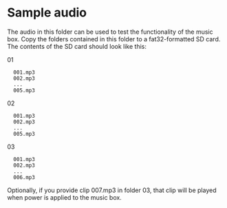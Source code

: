 # Sample audio

The audio in this folder can be used to test the functionality of the music box. Copy the folders contained in this folder to a fat32-formatted SD card.  The contents of the SD card should look like this:

<root directory>
  01

      001.mp3
      002.mp3
      ...
      005.mp3

  02  
  
      001.mp3
      002.mp3
      ...
      005.mp3

  03

      001.mp3
      002.mp3
      ...
      006.mp3


Optionally, if you provide clip 007.mp3 in folder 03, that clip will be played when power is applied to the music box.